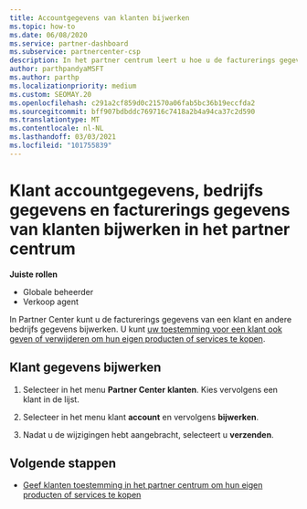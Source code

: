```yaml
---
title: Accountgegevens van klanten bijwerken
ms.topic: how-to
ms.date: 06/08/2020
ms.service: partner-dashboard
ms.subservice: partnercenter-csp
description: In het partner centrum leert u hoe u de facturerings gegevens van een klant bijwerkt of hoe u Bedrijfs gegevens bijwerkt.
author: parthpandyaMSFT
ms.author: parthp
ms.localizationpriority: medium
ms.custom: SEOMAY.20
ms.openlocfilehash: c291a2cf859d0c21570a06fab5bc36b19eccfda2
ms.sourcegitcommit: bff907bdbddc769716c7418a2b4a94ca37c2d590
ms.translationtype: MT
ms.contentlocale: nl-NL
ms.lasthandoff: 03/03/2021
ms.locfileid: "101755839"
---
```

# <a name="update-customer-account-info-company-details-and-customer-billing-information-in-partner-center"></a>Klant accountgegevens, bedrijfs gegevens en facturerings gegevens van klanten bijwerken in het partner centrum

**Juiste rollen**

- Globale beheerder
- Verkoop agent

In Partner Center kunt u de facturerings gegevens van een klant en andere bedrijfs gegevens bijwerken. U kunt [uw toestemming voor een klant ook geven of verwijderen om hun eigen producten of services te kopen](give-customers-permission.md).

## <a name="update-customer-details"></a>Klant gegevens bijwerken

1. Selecteer in het menu **Partner Center** **klanten**. Kies vervolgens een klant in de lijst.

2. Selecteer in het menu klant **account** en vervolgens **bijwerken**.

3. Nadat u de wijzigingen hebt aangebracht, selecteert u **verzenden**.

## <a name="next-steps"></a>Volgende stappen

- [Geef klanten toestemming in het partner centrum om hun eigen producten of services te kopen](give-customers-permission.md)
